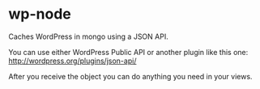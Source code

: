 wp-node
=======

Caches WordPress in mongo using a JSON API.

You can use either WordPress Public API or another plugin like this one: http://wordpress.org/plugins/json-api/

After you receive the object you can do anything you need in your views.
